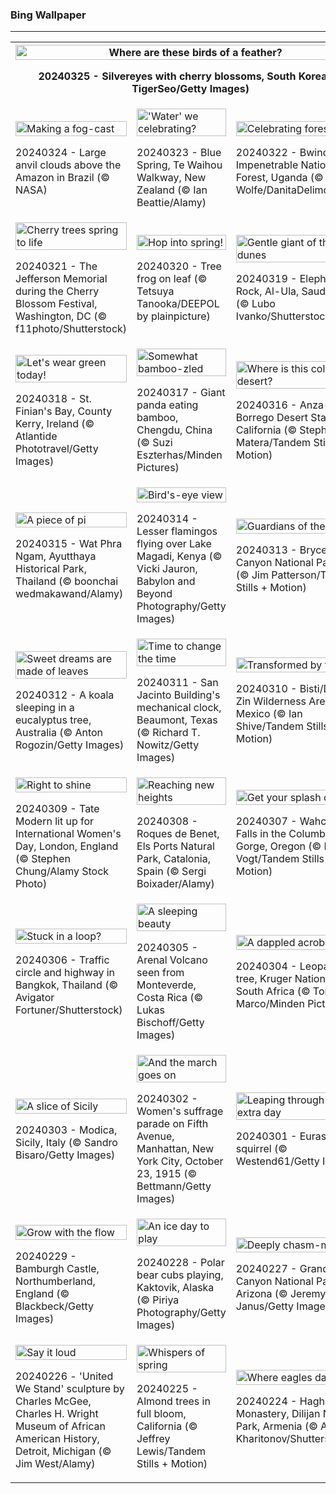 <h3>
 Bing Wallpaper
</h3>
<hr/>
<table>
<tr>
<th colspan="3">
<img alt="Where are these birds of a feather?" src="https://www.bing.com/th?id=OHR.WhiteEyes_EN-US2249866810_UHD.jpg&amp;rf=LaDigue_UHD.jpg&amp;pid=hp&amp;w=3840&amp;h=2160&amp;rs=1&amp;c=4" width="100%"/><p>20240325 - Silvereyes with cherry blossoms, South Korea (© TigerSeo/Getty Images)</p></th>
</tr>
<tr>
<td><img alt="Making a fog-cast" src="https://www.bing.com/th?id=OHR.AmazonClouds_EN-US2049846873_UHD.jpg&amp;rf=LaDigue_UHD.jpg&amp;pid=hp&amp;w=3840&amp;h=2160&amp;rs=1&amp;c=4" width="100%"/><p>20240324 - Large anvil clouds above the Amazon in Brazil (© NASA)</p></td>
<td><img alt="'Water' we celebrating?" src="https://www.bing.com/th?id=OHR.WaikatoWater_EN-US1360247236_UHD.jpg&amp;rf=LaDigue_UHD.jpg&amp;pid=hp&amp;w=3840&amp;h=2160&amp;rs=1&amp;c=4" width="100%"/><p>20240323 - Blue Spring, Te Waihou Walkway, New Zealand (© Ian Beattie/Alamy)</p></td>
<td><img alt="Celebrating forests" src="https://www.bing.com/th?id=OHR.BwindiNationalForest_EN-US3376071902_UHD.jpg&amp;rf=LaDigue_UHD.jpg&amp;pid=hp&amp;w=3840&amp;h=2160&amp;rs=1&amp;c=4" width="100%"/><p>20240322 - Bwindi Impenetrable National Forest, Uganda (© Art Wolfe/DanitaDelimont.com)</p></td>
</tr>
<tr>
<td><img alt="Cherry trees spring to life" src="https://www.bing.com/th?id=OHR.CherryBlossomsDC_EN-US3285783737_UHD.jpg&amp;rf=LaDigue_UHD.jpg&amp;pid=hp&amp;w=3840&amp;h=2160&amp;rs=1&amp;c=4" width="100%"/><p>20240321 - The Jefferson Memorial during the Cherry Blossom Festival, Washington, DC (© f11photo/Shutterstock)</p></td>
<td><img alt="Hop into spring!" src="https://www.bing.com/th?id=OHR.SpringFrog_EN-US7109699294_UHD.jpg&amp;rf=LaDigue_UHD.jpg&amp;pid=hp&amp;w=3840&amp;h=2160&amp;rs=1&amp;c=4" width="100%"/><p>20240320 - Tree frog on leaf (© Tetsuya Tanooka/DEEPOL by plainpicture)</p></td>
<td><img alt="Gentle giant of the dunes" src="https://www.bing.com/th?id=OHR.ElephantRock_EN-US2340789308_UHD.jpg&amp;rf=LaDigue_UHD.jpg&amp;pid=hp&amp;w=3840&amp;h=2160&amp;rs=1&amp;c=4" width="100%"/><p>20240319 - Elephant Rock, Al-Ula, Saudi Arabia (© Lubo Ivanko/Shutterstock)</p></td>
</tr>
<tr>
<td><img alt="Let's wear green today!" src="https://www.bing.com/th?id=OHR.StFiniansBay_EN-US2242323244_UHD.jpg&amp;rf=LaDigue_UHD.jpg&amp;pid=hp&amp;w=3840&amp;h=2160&amp;rs=1&amp;c=4" width="100%"/><p>20240318 - St. Finian's Bay, County Kerry, Ireland (© Atlantide Phototravel/Getty Images)</p></td>
<td><img alt="Somewhat bamboo-zled" src="https://www.bing.com/th?id=OHR.BambooPanda_EN-US2038899729_UHD.jpg&amp;rf=LaDigue_UHD.jpg&amp;pid=hp&amp;w=3840&amp;h=2160&amp;rs=1&amp;c=4" width="100%"/><p>20240317 - Giant panda eating bamboo, Chengdu, China (© Suzi Eszterhas/Minden Pictures)</p></td>
<td><img alt="Where is this colorful desert?" src="https://www.bing.com/th?id=OHR.AnzaBorregoBloom_EN-US1951730180_UHD.jpg&amp;rf=LaDigue_UHD.jpg&amp;pid=hp&amp;w=3840&amp;h=2160&amp;rs=1&amp;c=4" width="100%"/><p>20240316 - Anza-Borrego Desert State Park, California (© Stephen Matera/Tandem Stills + Motion)</p></td>
</tr>
<tr>
<td><img alt="A piece of pi" src="https://www.bing.com/th?id=OHR.AyutthayaTree_EN-US1871119120_UHD.jpg&amp;rf=LaDigue_UHD.jpg&amp;pid=hp&amp;w=3840&amp;h=2160&amp;rs=1&amp;c=4" width="100%"/><p>20240315 - Wat Phra Ngam, Ayutthaya Historical Park, Thailand (© boonchai wedmakawand/Alamy)</p></td>
<td><img alt="Bird's-eye view" src="https://www.bing.com/th?id=OHR.MagadiFlamingos_EN-US1720896379_UHD.jpg&amp;rf=LaDigue_UHD.jpg&amp;pid=hp&amp;w=3840&amp;h=2160&amp;rs=1&amp;c=4" width="100%"/><p>20240314 - Lesser flamingos flying over Lake Magadi, Kenya (© Vicki Jauron, Babylon and Beyond Photography/Getty Images)</p></td>
<td><img alt="Guardians of the canyon" src="https://www.bing.com/th?id=OHR.BryceSnow_EN-US1471442313_UHD.jpg&amp;rf=LaDigue_UHD.jpg&amp;pid=hp&amp;w=3840&amp;h=2160&amp;rs=1&amp;c=4" width="100%"/><p>20240313 - Bryce Canyon National Park, Utah (© Jim Patterson/Tandem Stills + Motion)</p></td>
</tr>
<tr><td><img alt="Sweet dreams are made of leaves" src="https://www.bing.com/th?id=OHR.SleepyKoala_EN-US1399776436_UHD.jpg&amp;rf=LaDigue_UHD.jpg&amp;pid=hp&amp;w=3840&amp;h=2160&amp;rs=1&amp;c=4" width="100%"/><p>20240312 - A koala sleeping in a eucalyptus tree, Australia (© Anton Rogozin/Getty Images)</p></td><td><img alt="Time to change the time" src="https://www.bing.com/th?id=OHR.BeaumontClock_EN-US1267001824_UHD.jpg&amp;rf=LaDigue_UHD.jpg&amp;pid=hp&amp;w=3840&amp;h=2160&amp;rs=1&amp;c=4" width="100%"/><p>20240311 - San Jacinto Building's mechanical clock, Beaumont, Texas (© Richard T. Nowitz/Getty Images)</p></td><td><img alt="Transformed by time" src="https://www.bing.com/th?id=OHR.BistiBlue_EN-US1090853434_UHD.jpg&amp;rf=LaDigue_UHD.jpg&amp;pid=hp&amp;w=3840&amp;h=2160&amp;rs=1&amp;c=4" width="100%"/><p>20240310 - Bisti/De-Na-Zin Wilderness Area, New Mexico (© Ian Shive/Tandem Stills + Motion)</p></td></tr><tr><td><img alt="Right to shine" src="https://www.bing.com/th?id=OHR.TateLightUp_EN-US0656439011_UHD.jpg&amp;rf=LaDigue_UHD.jpg&amp;pid=hp&amp;w=3840&amp;h=2160&amp;rs=1&amp;c=4" width="100%"/><p>20240309 - Tate Modern lit up for International Women's Day, London, England (© Stephen Chung/Alamy Stock Photo)</p></td><td><img alt="Reaching new heights" src="https://www.bing.com/th?id=OHR.TarragonaSpain_EN-US4664908149_UHD.jpg&amp;rf=LaDigue_UHD.jpg&amp;pid=hp&amp;w=3840&amp;h=2160&amp;rs=1&amp;c=4" width="100%"/><p>20240308 - Roques de Benet, Els Ports Natural Park, Catalonia, Spain (© Sergi Boixader/Alamy)</p></td><td><img alt="Get your splash on" src="https://www.bing.com/th?id=OHR.WahclellaFalls_EN-US4371863309_UHD.jpg&amp;rf=LaDigue_UHD.jpg&amp;pid=hp&amp;w=3840&amp;h=2160&amp;rs=1&amp;c=4" width="100%"/><p>20240307 - Wahclella Falls in the Columbia River Gorge, Oregon (© Eric Vogt/Tandem Stills + Motion)</p></td></tr><tr><td><img alt="Stuck in a loop?" src="https://www.bing.com/th?id=OHR.BangkokCircle_EN-US4243452532_UHD.jpg&amp;rf=LaDigue_UHD.jpg&amp;pid=hp&amp;w=3840&amp;h=2160&amp;rs=1&amp;c=4" width="100%"/><p>20240306 - Traffic circle and highway in Bangkok, Thailand (© Avigator Fortuner/Shutterstock)</p></td><td><img alt="A sleeping beauty" src="https://www.bing.com/th?id=OHR.ArenalCostaRica_EN-US4075825664_UHD.jpg&amp;rf=LaDigue_UHD.jpg&amp;pid=hp&amp;w=3840&amp;h=2160&amp;rs=1&amp;c=4" width="100%"/><p>20240305 - Arenal Volcano seen from Monteverde, Costa Rica (© Lukas Bischoff/Getty Images)</p></td><td><img alt="A dappled acrobat" src="https://www.bing.com/th?id=OHR.KrugerLeopard_EN-US3980767237_UHD.jpg&amp;rf=LaDigue_UHD.jpg&amp;pid=hp&amp;w=3840&amp;h=2160&amp;rs=1&amp;c=4" width="100%"/><p>20240304 - Leopard in a tree, Kruger National Park, South Africa (© Tonino De Marco/Minden Pictures)</p></td></tr><tr><td><img alt="A slice of Sicily" src="https://www.bing.com/th?id=OHR.ModicaItaly_EN-US3843446204_UHD.jpg&amp;rf=LaDigue_UHD.jpg&amp;pid=hp&amp;w=3840&amp;h=2160&amp;rs=1&amp;c=4" width="100%"/><p>20240303 - Modica, Sicily, Italy (© Sandro Bisaro/Getty Images)</p></td><td><img alt="And the march goes on" src="https://www.bing.com/th?id=OHR.SuffrageParade_EN-US3648247280_UHD.jpg&amp;rf=LaDigue_UHD.jpg&amp;pid=hp&amp;w=3840&amp;h=2160&amp;rs=1&amp;c=4" width="100%"/><p>20240302 - Women's suffrage parade on Fifth Avenue, Manhattan, New York City, October 23, 1915 (© Bettmann/Getty Images)</p></td><td><img alt="Leaping through an extra day" src="https://www.bing.com/th?id=OHR.LeapingSquirrel_EN-US3514581405_UHD.jpg&amp;rf=LaDigue_UHD.jpg&amp;pid=hp&amp;w=3840&amp;h=2160&amp;rs=1&amp;c=4" width="100%"/><p>20240301 - Eurasian red squirrel (© Westend61/Getty Images)</p></td></tr><tr><td><img alt="Grow with the flow" src="https://www.bing.com/th?id=OHR.BamburghCastleUK_EN-US3358821704_UHD.jpg&amp;rf=LaDigue_UHD.jpg&amp;pid=hp&amp;w=3840&amp;h=2160&amp;rs=1&amp;c=4" width="100%"/><p>20240229 - Bamburgh Castle, Northumberland, England (© Blackbeck/Getty Images)</p></td><td><img alt="An ice day to play" src="https://www.bing.com/th?id=OHR.PolarBearCubs_EN-US3160537454_UHD.jpg&amp;rf=LaDigue_UHD.jpg&amp;pid=hp&amp;w=3840&amp;h=2160&amp;rs=1&amp;c=4" width="100%"/><p>20240228 - Polar bear cubs playing, Kaktovik, Alaska (© Piriya Photography/Getty Images)</p></td><td><img alt="Deeply chasm-matic" src="https://www.bing.com/th?id=OHR.GrandCanyonWinter_EN-US3010552047_UHD.jpg&amp;rf=LaDigue_UHD.jpg&amp;pid=hp&amp;w=3840&amp;h=2160&amp;rs=1&amp;c=4" width="100%"/><p>20240227 - Grand Canyon National Park, Arizona (© Jeremy Janus/Getty Images)</p></td></tr><tr><td><img alt="Say it loud" src="https://www.bing.com/th?id=OHR.WrightSculpture_EN-US2897504160_UHD.jpg&amp;rf=LaDigue_UHD.jpg&amp;pid=hp&amp;w=3840&amp;h=2160&amp;rs=1&amp;c=4" width="100%"/><p>20240226 - 'United We Stand' sculpture by Charles McGee, Charles H. Wright Museum of African American History, Detroit, Michigan (© Jim West/Alamy)</p></td><td><img alt="Whispers of spring" src="https://www.bing.com/th?id=OHR.AlmondBloom_EN-US2721273642_UHD.jpg&amp;rf=LaDigue_UHD.jpg&amp;pid=hp&amp;w=3840&amp;h=2160&amp;rs=1&amp;c=4" width="100%"/><p>20240225 - Almond trees in full bloom, California (© Jeffrey Lewis/Tandem Stills + Motion)</p></td><td><img alt="Where eagles dance" src="https://www.bing.com/th?id=OHR.HaghartsinMonastery_EN-US2523109486_UHD.jpg&amp;rf=LaDigue_UHD.jpg&amp;pid=hp&amp;w=3840&amp;h=2160&amp;rs=1&amp;c=4" width="100%"/><p>20240224 - Haghartsin Monastery, Dilijan National Park, Armenia (© Alexey Kharitonov/Shutterstock)</p></td></tr></table>

